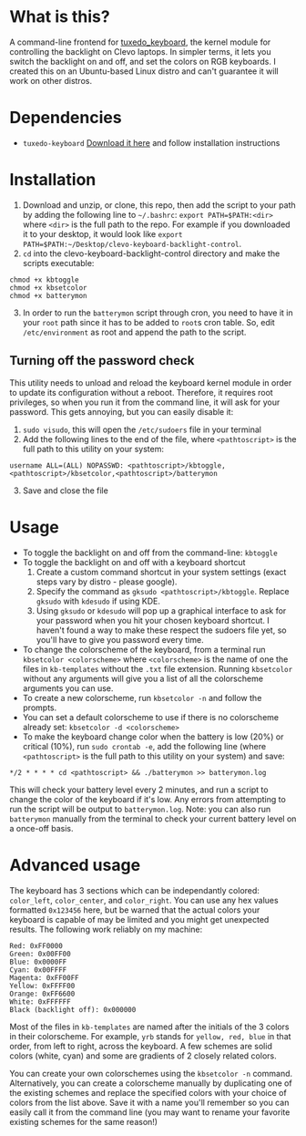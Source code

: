 What is this?
=============

A command-line frontend for [tuxedo_keyboard](https://github.com/tuxedocomputers/tuxedo-keyboard), the kernel module for controlling the backlight on Clevo laptops. In simpler terms, it lets you switch the backlight on and off, and set the colors on RGB keyboards. I created this on an Ubuntu-based Linux distro and can't guarantee it will work on other distros.

Dependencies
============
- `tuxedo-keyboard`
[Download it here](https://github.com/tuxedocomputers/tuxedo-keyboard) and follow installation instructions

Installation
=====
1. Download and unzip, or clone, this repo, then add the script to your path by adding the following line to `~/.bashrc`:
`export PATH=$PATH:<dir>` where `<dir>` is the full path to the repo. For example if you downloaded it to your desktop, it would look like `export PATH=$PATH:~/Desktop/clevo-keyboard-backlight-control`.
2. `cd` into the clevo-keyboard-backlight-control directory and make the scripts executable:
```
chmod +x kbtoggle
chmod +x kbsetcolor
chmod +x batterymon
```
3. In order to run the `batterymon` script through cron, you need to have it in your `root` path since it has to be added to `root`s cron table. So, edit `/etc/environment` as root and append the path to the script.


## Turning off the password check
This utility needs to unload and reload the keyboard kernel module in order to update its configuration without a reboot. Therefore, it requires root privileges, so when you run it from the command line, it will ask for your password.
This gets annoying, but you can easily disable it:
1. `sudo visudo`, this will open the `/etc/sudoers` file in your terminal
2. Add the following lines to the end of the file, where `<pathtoscript>` is the full path to this utility on your system:
```
username ALL=(ALL) NOPASSWD: <pathtoscript>/kbtoggle,<pathtoscript>/kbsetcolor,<pathtoscript>/batterymon
```
3. Save and close the file

Usage
=====
- To toggle the backlight on and off from the command-line: `kbtoggle`
- To toggle the backlight on and off with a keyboard shortcut
	1. Create a custom command shortcut in your system settings (exact steps vary by distro - please google).
	2. Specify the command as `gksudo <pathtoscript>/kbtoggle`. Replace `gksudo` with `kdesudo` if using KDE. 
	3. Using `gksudo` or `kdesudo` will pop up a graphical interface to ask for your password when you hit your chosen keyboard shortcut. I haven't found a way to make these respect the sudoers file yet, so you'll have to give you password every time.
- To change the colorscheme of the keyboard, from a terminal run `kbsetcolor <colorscheme>` where `<colorscheme>` is the name of one the files in `kb-templates` without the `.txt` file extension. Running `kbsetcolor` without any arguments will give you a list of all the colorscheme arguments you can use.
- To create a new colorscheme, run `kbsetcolor -n` and follow the prompts.
- You can set a default colorscheme to use if there is no colorscheme already set: `kbsetcolor -d <colorscheme>`
- To make the keyboard change color when the battery is low (20%) or critical (10%), run `sudo crontab -e`, add the following line (where `<pathtoscript>` is the full path to this utility on your system) and save:
```
*/2 * * * * cd <pathtoscript> && ./batterymon >> batterymon.log
```
This will check your battery level every 2 minutes, and run a script to change the color of the keyboard if it's low. Any errors from attempting to run the script will be output to `batterymon.log`.
Note: you can also run `batterymon` manually from the terminal to check your current battery level on a once-off basis.


Advanced usage
==============
The keyboard has 3 sections which can be independantly colored: `color_left`, `color_center`, and `color_right`. You can use any hex values formatted `0x123456` here, but be warned that the actual colors your keyboard is capable of may be limited and you might get unexpected results. The following work reliably on my machine:
```
Red: 0xFF0000
Green: 0x00FF00
Blue: 0x0000FF
Cyan: 0x00FFFF
Magenta: 0xFF00FF
Yellow: 0xFFFF00
Orange: 0xFF6600
White: 0xFFFFFF
Black (backlight off): 0x000000
```

Most of the files in `kb-templates` are named after the initials of the 3 colors in their colorscheme. For example, `yrb` stands for `yellow, red, blue` in that order, from left to right, across the keyboard. A few schemes are solid colors (white, cyan) and some are gradients of 2 closely related colors.

You can create your own colorschemes using the `kbsetcolor -n` command. Alternatively, you can create a colorscheme manually by duplicating one of the existing schemes and replace the specified colors with your choice of colors from the list above. Save it with a name you'll remember so you can easily call it from the command line (you may want to rename your favorite existing schemes for the same reason!)
